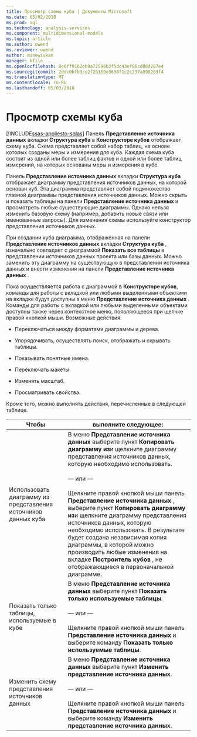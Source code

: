 ```yaml
---
title: Просмотр схемы куба | Документы Microsoft
ms.date: 05/02/2018
ms.prod: sql
ms.technology: analysis-services
ms.component: multidimensional-models
ms.topic: article
ms.author: owend
ms.reviewer: owend
author: minewiskan
manager: kfile
ms.openlocfilehash: 8e6ff9162eb9a72596b3f5dc43ef86cd00d287e4
ms.sourcegitcommit: 2ddc0bfb3ce2f2b160e3638f1c2c237a898263f4
ms.translationtype: MT
ms.contentlocale: ru-RU
ms.lasthandoff: 05/03/2018
---
```

# <a name="view-the-cube-schema"></a>Просмотр схемы куба
[!INCLUDE[ssas-appliesto-sqlas](../../includes/ssas-appliesto-sqlas.md)]
  Панель **Представление источника данных** вкладки **Структура куба** в **Конструкторе кубов** отображает схему куба. Схема представляет собой набор таблиц, на основе которых созданы меры и измерения для куба. Каждая схема куба состоит из одной или более таблиц фактов и одной или более таблиц измерений, на которых основаны меры и измерения в кубе.  
  
 Панель **Представление источника данных** вкладки **Структура куба** отображает диаграмму представления источников данных, на которой основан куб. Эта диаграмма представляет собой подмножество главной диаграммы представления источников данных. Можно скрыть и показать таблицы на панели **Представление источника данных** и просмотреть любые существующие диаграммы. Однако нельзя изменить базовую схему (например, добавить новые связи или именованные запросы). Для изменения схемы используйте конструктор представления источников данных.  
  
 При создании куба диаграмма, отображенная на панели **Представление источников данных** вкладки **Структура куба** , изначально совпадает с диаграммой **Показать все таблицы** в представлении источников данных проекта или базы данных. Можно заменить эту диаграмму на существующую в представлении источника данных и внести изменения на панели **Представление источника данных** .  
  
 Пока осуществляется работа с диаграммой в **Конструкторе кубов**, команды для работы с вкладкой или любыми выделенными объектами на вкладке будут доступны в меню **Представление источника данных** . Команды для работы с вкладкой или любыми выделенными объектами доступны также через контекстное меню, появляющееся при щелчке правой кнопкой мыши. Возможные действия:  
  
-   Переключаться между форматами диаграммы и дерева.  
  
-   Упорядочивать, осуществлять поиск, отображать и скрывать таблицы.  
  
-   Показывать понятные имена.  
  
-   Переключать макеты.  
  
-   Изменять масштаб.  
  
-   Просматривать свойства.  
  
 Кроме того, можно выполнять действия, перечисленные в следующей таблице.  
  
|Чтобы|выполните следующее:|  
|--------|-------------|  
|Использовать диаграмму из представления источников данных куба|В меню **Представление источника данных** выберите пункт **Копировать диаграмму из**и щелкните диаграмму представления источников данных, которую необходимо использовать.<br /><br /> — или —<br /><br /> Щелкните правой кнопкой мыши панель **Представление источника данных** , выберите пункт **Копировать диаграмму из**и щелкните диаграмму представления источников данных, которую необходимо использовать. В результате будет создана независимая копия диаграммы, в которой можно производить любые изменения на вкладке **Построитель кубов** , не отображающиеся в первоначальной диаграмме.|  
|Показать только таблицы, используемые в кубе|В меню **Представление источника данных** выберите пункт **Показать только используемые таблицы**.<br /><br /> — или —<br /><br /> Щелкните правой кнопкой мыши панель **Представление источника данных** и выберите команду **Показать только используемые таблицы**.|  
|Изменить схему представления источников данных|В меню **Представление источника данных** выберите пункт **Изменить представление источника данных**.<br /><br /> — или —<br /><br /> Щелкните правой кнопкой мыши панель **Представление источника данных** и выберите команду **Изменить представление источника данных**.|  
  
  
